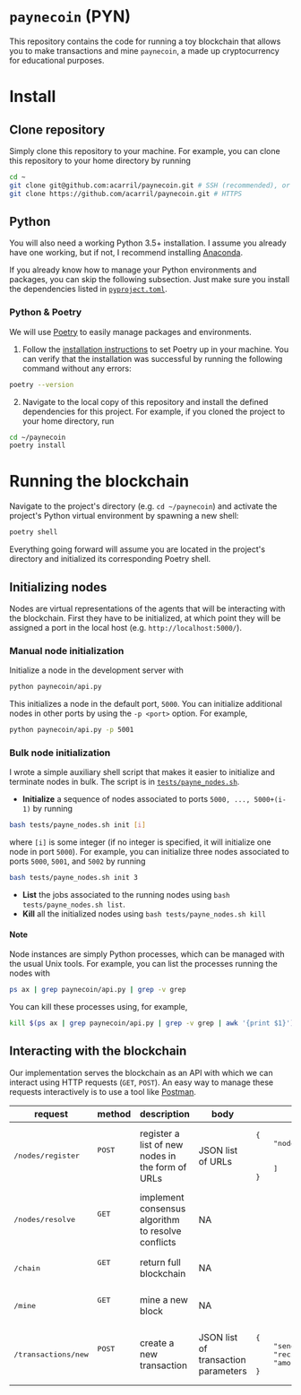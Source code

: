 # `paynecoin` (PYN)

This repository contains the code for running a toy blockchain that allows you to make transactions and mine `paynecoin`, a made up cryptocurrency for educational purposes.

# Install

## Clone repository

Simply clone this repository to your machine.
For example, you can clone this repository to your home directory by running
```sh
cd ~
git clone git@github.com:acarril/paynecoin.git # SSH (recommended), or
git clone https://github.com/acarril/paynecoin.git # HTTPS
```

## Python

You will also need a working Python 3.5+ installation. I assume you already have one working, but if not, I recommend installing [Anaconda](https://www.anaconda.com/products/individual).

If you already know how to manage your Python environments and packages, you can skip the following subsection. Just make sure you install the dependencies listed in [`pyproject.toml`](pyproject.toml).

### Python & Poetry

We will use [Poetry](https://python-poetry.org/) to easily manage packages and environments.
1. Follow the [installation instructions](https://python-poetry.org/docs/#installation) to set Poetry up in your machine. You can verify that the installation was successful by running the following command without any errors:
```sh
poetry --version
```
2. Navigate to the local copy of this repository and install the defined dependencies for this project. For example, if you cloned the project to your home directory, run
```sh
cd ~/paynecoin
poetry install
```

# Running the blockchain

Navigate to the project's directory (e.g. `cd ~/paynecoin`) and activate the project's Python virtual environment by spawning a new shell:
```sh
poetry shell
```
Everything going forward will assume you are located in the project's directory and initialized its corresponding Poetry shell.

## Initializing nodes

Nodes are virtual representations of the agents that will be interacting with the blockchain. First they have to be initialized, at which point they will be assigned a port in the local host (e.g. `http://localhost:5000/`).

### Manual node initialization

Initialize a node in the development server with
```sh
python paynecoin/api.py
```
This initializes a node in the default port, `5000`.
You can initialize additional nodes in other ports by using the `-p <port>` option. For example,
```sh
python paynecoin/api.py -p 5001
```

### Bulk node initialization

I wrote a simple auxiliary shell script that makes it easier to initialize and terminate nodes in bulk.
The script is in [`tests/payne_nodes.sh`](tests/payne_nodes.sh).
- **Initialize** a sequence of nodes associated to ports `5000, ..., 5000+(i-1)` by running
```sh
bash tests/payne_nodes.sh init [i]
```
where `[i]` is some integer (if no integer is specified, it will initialize one node in port `5000`).
For example, you can initialize three nodes associated to ports `5000`, `5001`, and `5002` by running
```sh
bash tests/payne_nodes.sh init 3
```
- **List** the jobs associated to the running nodes using `bash tests/payne_nodes.sh list`.
- **Kill**  all the initialized nodes using `bash tests/payne_nodes.sh kill`

#### Note

Node instances are simply Python processes, which can be managed with the usual Unix tools. For example, you can list the processes running the nodes with
```sh
ps ax | grep paynecoin/api.py | grep -v grep
```
You can kill these processes using, for example,
```sh
kill $(ps ax | grep paynecoin/api.py | grep -v grep | awk '{print $1}')
```

## Interacting with the blockchain

Our implementation serves the blockchain as an API with which we can interact using HTTP requests (```GET```, ```POST```).
An easy way to manage these requests interactively is to use a tool like [Postman](https://www.postman.com/downloads/).

<table>
<thead>
  <tr>
    <th>request</th>
    <th>method</th>
    <th>description</th>
    <th>body</th>
    <th>body example</th>
  </tr>
</thead>
<tbody>
  <tr>
    <td><pre>/nodes/register</pre></td>
    <td><pre>POST</pre><br></td>
    <td>register a list of new nodes in the form of URLs</td>
    <td>JSON list of URLs</td>
    <td><pre>{<br>    "nodes": [<br>        "http://localhost:5000",<br>        "http://localhost:5001"<br>    ]<br>}</pre></td>
  </tr>
  <tr>
    <td><pre>/nodes/resolve</pre></td>
    <td><pre>GET</pre><br></td>
    <td>implement consensus algorithm to resolve conflicts</td>
    <td>NA</td>
    <td></td>
  </tr>
  <tr>
    <td><pre>/chain</pre></td>
    <td><pre>GET</pre><br></td>
    <td>return full blockchain</td>
    <td>NA</td>
    <td></td>
  </tr>
  <tr>
    <td><pre>/mine</pre></td>
    <td><pre>GET</pre><br></td>
    <td>mine a new block</td>
    <td>NA</td>
    <td></td>
  </tr>
  <tr>
    <td><pre>/transactions/new</pre></td>
    <td><pre>POST</pre><br></td>
    <td>create a new transaction</td>
    <td>JSON list of transaction parameters</td>
    <td><pre>{<br>    "sender": "alvaro",<br>    "recipient": "jonathan",<br>    "amount": 42<br>}</pre></td>
  </tr>
</tbody>
</table>
